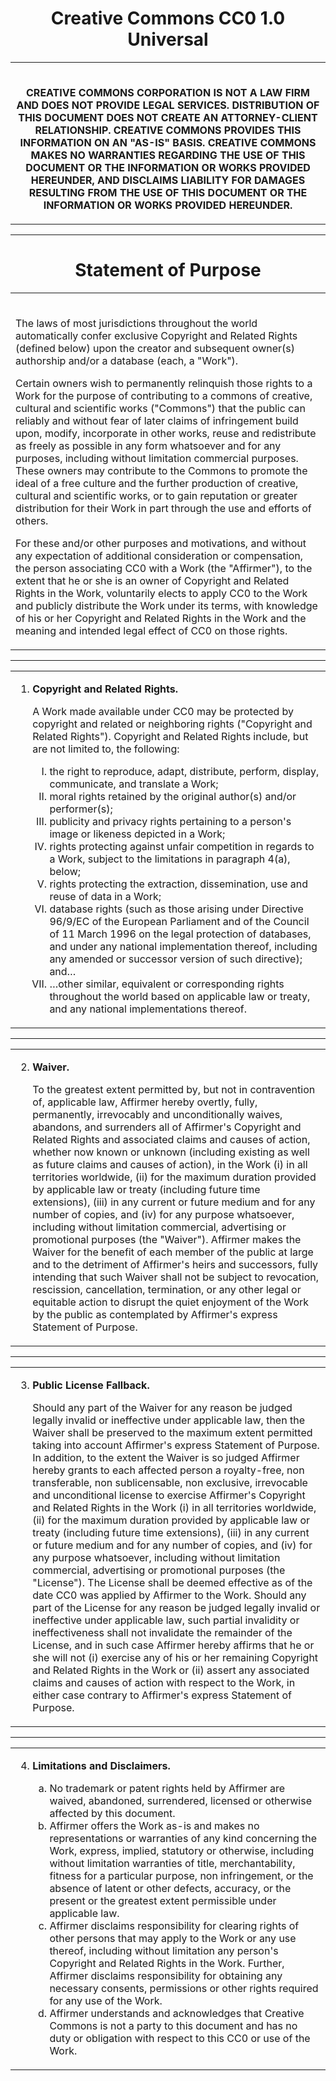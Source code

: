 <h1 align="center">Creative Commons CC0 1.0 Universal</h1>

<table><tr><td>
<br />

<p align="center"><b>CREATIVE COMMONS CORPORATION IS NOT A LAW FIRM AND DOES NOT PROVIDE LEGAL SERVICES. DISTRIBUTION OF THIS DOCUMENT DOES NOT CREATE AN ATTORNEY-CLIENT RELATIONSHIP. CREATIVE COMMONS PROVIDES THIS INFORMATION ON AN "AS-IS" BASIS. CREATIVE COMMONS MAKES NO WARRANTIES REGARDING THE USE OF THIS DOCUMENT OR THE INFORMATION OR WORKS PROVIDED HEREUNDER, AND DISCLAIMS LIABILITY FOR DAMAGES RESULTING FROM THE USE OF THIS DOCUMENT OR THE INFORMATION OR WORKS PROVIDED HEREUNDER.</b></p>

</td></tr></table>

---

<h1 align="center">Statement of Purpose</h1>

<table><tr><td>
<br />

The laws of most jurisdictions throughout the world automatically confer exclusive Copyright and Related Rights (defined below) upon the creator and subsequent owner(s) authorship and/or a database (each, a "Work").

Certain owners wish to permanently relinquish those rights to a Work for the purpose of contributing to a commons of creative, cultural and scientific works ("Commons") that the public can reliably and without fear of later claims of infringement build upon, modify, incorporate in other works, reuse and redistribute as freely as possible in any form whatsoever and for any purposes, including without limitation commercial purposes. These owners may contribute to the Commons to promote the ideal of a free culture and the further production of creative, cultural and scientific works, or to gain reputation or greater distribution for their Work in part through the use and efforts of others.

For these and/or other purposes and motivations, and without any expectation of additional consideration or compensation, the person associating CC0 with a Work (the "Affirmer"), to the extent that he or she is an owner of Copyright and Related Rights in the Work, voluntarily elects to apply CC0 to the Work and publicly distribute the Work under its terms, with knowledge of his or her Copyright and Related Rights in the Work and the meaning and intended legal effect of CC0 on those rights.

</td></tr></table>
   
---

<table><tr><td>
   
1. **Copyright and Related Rights.**
   
   A Work made available under CC0 may be protected by copyright and related or neighboring rights ("Copyright and Related Rights"). Copyright and Related Rights include, but are not limited to, the following:

   <ol type="I">
      <li>the right to reproduce, adapt, distribute, perform, display, communicate, and translate a Work;</li>
      <li>moral rights retained by the original author(s) and/or performer(s);</li>
      <li>publicity and privacy rights pertaining to a person's image or likeness depicted in a Work;</li>
      <li>rights protecting against unfair competition in regards to a Work, subject to the limitations in paragraph 4(a), below;</li>
      <li>rights protecting the extraction, dissemination, use and reuse of data in a Work;</li>
      <li>database rights (such as those arising under Directive 96/9/EC of the European Parliament and of the Council of 11 March 1996 on the legal protection of databases, and under any national implementation thereof, including any amended or successor version of such directive); and&mldr;</li>
      <li>&mldr;other similar, equivalent or corresponding rights throughout the world based on applicable law or treaty, and any national implementations thereof.</li>
   </ol>

</td></tr></table>

---

<table><tr><td>

2. **Waiver.**

   To the greatest extent permitted by, but not in contravention of, applicable law, Affirmer hereby overtly, fully, permanently, irrevocably and unconditionally waives, abandons, and surrenders all of Affirmer's Copyright and Related Rights and associated claims and causes of action, whether now known or unknown (including existing as well as future claims and causes of action), in the Work (i) in all territories worldwide, (ii) for the maximum duration provided by applicable law or treaty (including future time extensions), (iii) in any current or future medium and for any number of copies, and (iv) for any purpose whatsoever, including without limitation commercial, advertising or promotional purposes (the "Waiver"). Affirmer makes the Waiver for the benefit of each member of the public at large and to the detriment of Affirmer's heirs and successors, fully intending that such Waiver shall not be subject to revocation, rescission, cancellation, termination, or any other legal or equitable action to disrupt the quiet enjoyment of the Work by the public as contemplated by Affirmer's express Statement of Purpose.

</td></tr></table>

---


<table><tr><td>

3. **Public License Fallback.**

    Should any part of the Waiver for any reason be judged legally invalid or ineffective under applicable law, then the Waiver shall be preserved to the maximum extent permitted taking into account Affirmer's express Statement of Purpose. In addition, to the extent the Waiver is so judged Affirmer hereby grants to each affected person a royalty-free, non transferable, non sublicensable, non exclusive, irrevocable and unconditional license to exercise Affirmer's Copyright and Related Rights in the Work (i) in all territories worldwide, (ii) for the maximum duration provided by applicable law or treaty (including future time extensions), (iii) in any current or future medium and for any number of copies, and (iv) for any purpose whatsoever, including without limitation commercial, advertising or promotional purposes (the "License"). The License shall be deemed effective as of the date CC0 was applied by Affirmer to the Work. Should any part of the License for any reason be judged legally invalid or ineffective under applicable law, such partial invalidity or ineffectiveness shall not invalidate the remainder of the License, and in such case Affirmer hereby affirms that he or she will not (i) exercise any of his or her remaining Copyright and Related Rights in the Work or (ii) assert any associated claims and causes of action with respect to the Work, in either case contrary to Affirmer's express Statement of Purpose.

</td></tr></table>

---

<table><tr><td>

4. **Limitations and Disclaimers.**
   
   <ol type="a">
      <li>No trademark or patent rights held by Affirmer are waived, abandoned, surrendered, licensed or otherwise affected by this document.</li>
      <li>Affirmer offers the Work as-is and makes no representations or warranties of any kind concerning the Work, express, implied, statutory or otherwise, including without limitation warranties of title, merchantability, fitness for a particular purpose, non infringement, or the absence of latent or other defects, accuracy, or the present or the greatest extent permissible under applicable law.</li>
      <li>Affirmer disclaims responsibility for clearing rights of other persons that may apply to the Work or any use thereof, including without limitation any person's Copyright and Related Rights in the Work. Further, Affirmer disclaims responsibility for obtaining any necessary consents, permissions or other rights required for any use of the Work.</li>
      <li>Affirmer understands and acknowledges that Creative Commons is not a party to this document and has no duty or obligation with respect to this CC0 or use of the Work.</li>
   </ol>

</td></tr></table>
